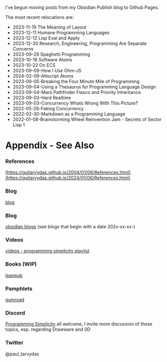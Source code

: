 I've begun moving posts from my Obsidian Publish blog to Github Pages.

The most recent relocations are:

- 2023-11-19 The Meaning of Layout
- 2023-12-11 Humane Programming Languages
- 2023-12-12 Lisp Eval and Apply
- 2023-12-30 Research, Engineering, Programming Are Separate Concerns
- 2023-09-29 Spaghetti Programming
- 2023-10-18 Software Atoms
- 2023-10-22 On ECS
- 2023-09-09-How I Use Ohm-JS
- 2024-02-09-Altscript Atoms
- 2023-09-05-Breaking the Four Minute Mile of Programming
- 2023-09-04-Using a Thesaurus for Programming Language Design
- 2023-09-04-Mars Pathfinder Fiasco and Priority Inheritance
- 2023-09-03-Hard Realtime
- 2023-09-03-Concurrency Whats Wrong With This Picture?
- 2022-05-28-Faking Concurrency
- 2022-02-30-Markdown as a Programming Language
- 2022-01-08-Brainstorming Wheel Reinvention Jam - Secrets of Sector Lisp 1


# Appendix - See Also

### References

[https://guitarvydas.github.io/2004/01/06/References.html](https://guitarvydas.github.io/2024/01/06/References.html)

### Blog
[blog](https://guitarvydas.github.io/)

### Blog
[obsidian blogs](https://publish.obsidian.md/programmingsimplicity) (see blogs that begin with a date 202x-xx-xx-)
### Videos
[videos - programming simplicity playlist](https://www.youtube.com/@programmingsimplicity2980)
### Books (WIP)
[leanpub](https://leanpub.com/u/paul-tarvydas)
### Pamphlets
[gumroad](https://tarvydas.gumroad.com/l/dvtej?_gl=1*o7hy6z*_ga*MjA0NzUyMDY1Mi4xNzA3NDc3MDIx*_ga_6LJN6D94N6*MTcwNzQ3NzAyMC4xLjEuMTcwNzQ3NzI5Ni4wLjAuMA..)
### Discord
[Programming Simplicity](https://discord.gg/Jjx62ypR) all welcome, I invite more discussion of these topics, esp. regarding Drawware and 0D
### Twitter
@paul_tarvydas

<script src="https://utteranc.es/client.js" 
        repo="guitarvydas/guitarvydas.github.io" 
        issue-term="pathname" 
        theme="github-light" 
        crossorigin="anonymous" 
        async> 
</script> 
